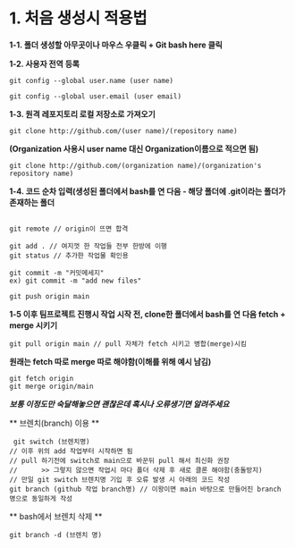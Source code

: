 # 1. 처음 생성시 적용법


**1-1. 폴더 생성할 아무곳이나 마우스 우클릭 + Git bash here 클릭**

**1-2. 사용자 전역 등록**

```
git config --global user.name (user name)

git config --global user.email (user email)
```

**1-3. 원격 레포지토리 로컬 저장소로 가져오기**

```
git clone http://github.com/(user name)/(repository name)
```
**(Organization 사용시 user name 대신 Organization이름으로 적으면 됨)**

```
git clone http://github.com/(organization name)/(organization's repository name)
```

**1-4. 코드 순차 입력(생성된 폴더에서 bash를 연 다음 - 해당 폴더에 .git이라는 폴더가 존재하는 폴더**

```

git remote // origin이 뜨면 합격

git add . // 여지껏 한 작업들 전부 한방에 이행
git status // 추가한 작업물 확인용

git commit -m "커밋메세지"
ex) git commit -m "add new files"

git push origin main 
```

**1-5 이후 팀프로젝트 진행시 작업 시작 전, clone한 폴더에서 bash를 연 다음 fetch + merge 시키기**

```
git pull origin main // pull 자체가 fetch 시키고 병합(merge)시킴
```
**원래는 fetch 따로 merge 따로 해야함(이해를 위해 예시 남김)**
```
git fetch origin
git merge origin/main
```

***보통 이정도만 숙달해놓으면 괜찮은데 혹시나 오류생기면 알려주세요***

** 브렌치(branch) 이용 **
```
 git switch (브렌치명)
// 이후 위의 add 작업부터 시작하면 됨
// pull 하기전에 switch로 main으로 바꾼뒤 pull 해서 최신화 권장
//		>> 그렇지 않으면 작업시 마다 폴더 삭제 후 새로 클론 해야함(충돌방지)
// 만일 git switch 브렌치명 기입 후 오류 발생 시 아래의 코드 작성
git branch (github 작업 branch명) // 이왕이면 main 바탕으로 만들어진 branch 명으로 동일하게 작성
```

** bash에서 브렌치 삭제 **
```
git branch -d (브렌치 명)
```


